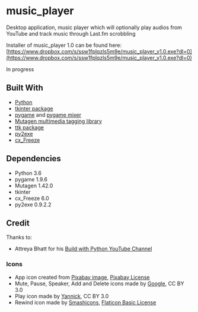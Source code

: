 # music_player

Desktop application, music player which will optionally play audios from YouTube and track music through Last.fm scrobbling

Installer of music_player 1.0 can be found here: [https://www.dropbox.com/s/ssw1fplqzls5m9e/music_player_v1.0.exe?dl=0](https://www.dropbox.com/s/ssw1fplqzls5m9e/music_player_v1.0.exe?dl=0)

In progress

## Built With

* [Python](https://www.python.org)
* [tkinter package](https://docs.python.org/3.6/library/tkinter.html#module-Tkinter)
* [pygame](https://www.pygame.org/) and [pygame mixer](https://www.pygame.org/docs/ref/mixer.html)
* [Mutagen multimedia tagging library](https://mutagen.readthedocs.io/)
* [ttk package](https://docs.python.org/3.6/library/tkinter.ttk.html)
* [py2exe](https://pypi.org/project/py2exe/)
* [cx_Freeze](https://anthony-tuininga.github.io/cx_Freeze/)

## Dependencies

* Python 3.6
* pygame 1.9.6
* Mutagen 1.42.0
* tkinter
* cx_Freeze 6.0
* py2exe 0.9.2.2

## Credit

Thanks to:

* Attreya Bhatt for his [Build with Python YouTube Channel](https://www.youtube.com/channel/UCirPbvoHzD78Lnyll6YYUpg/)

### Icons
* App icon created from [Pixabay image](https://pixabay.com/photos/background-retro-disk-vinyl-old-2882485/), [Pixabay License](https://pixabay.com/service/license/)
* Mute, Pause, Speaker, Add and Delete icons made by [Google](https://www.flaticon.com/authors/google), CC BY 3.0
* Play icon made by [Yannick](https://www.flaticon.com/authors/yannick), CC BY 3.0
* Rewind icon made by [Smashicons](https://www.flaticon.com/authors/smashicons), [Flaticon Basic License](https://file000.flaticon.com/downloads/license/license.pdf)





